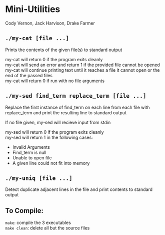 # Mini-Utilities
Cody Vernon, Jack Harvison, Drake Farmer

## `./my-cat [file ...]`
Prints the contents of the given file(s) to standard output

my-cat will return 0 if the program exits cleanly \
my-cat will send an error and return 1 if the provided file cannot be opened \
my-cat will continue printing text until it reaches a file it cannot open or the end of the passed files \
my-cat will return 0 if run with no file arguments


## `./my-sed find_term replace_term [file ...]`
Replace the first instance of find_term on each line from each file with replace_term and print the resulting line to standard output

If no file given, my-sed will recieve input from stdin

my-sed will return 0 if the program exits cleanly \
my-sed will return 1 in the following cases:
- Invalid Arguments
- Find_term is null
- Unable to open file
- A given line could not fit into memory

## `./my-uniq [file ...]`
Detect duplicate adjacent lines in the file and print contents to standard output

## To Compile:
`make`: compile the 3 executables \
`make clean`: delete all but the source files


